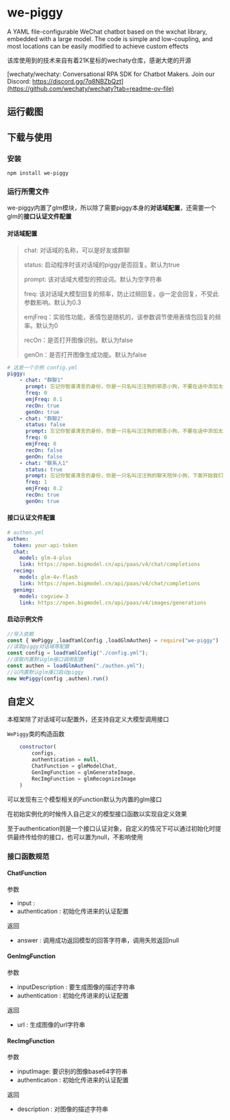 # we-piggy

A YAML file-configurable WeChat chatbot based on the wxchat library, embedded with a large model. The code is simple and low-coupling, and most locations can be easily modified to achieve custom effects

该库使用到的技术来自有着21K星标的wechaty仓库，感谢大佬的开源

[wechaty/wechaty: Conversational RPA SDK for Chatbot Makers. Join our Discord: https://discord.gg/7q8NBZbQzt](https://github.com/wechaty/wechaty?tab=readme-ov-file)

## 运行截图

## 下载与使用

### 安装

`npm install we-piggy`

### 运行所需文件

we-piggy内置了glm模块，所以除了需要piggy本身的**对话域配置**，还需要一个glm的**接口认证文件配置**

#### 对话域配置

> chat: 对话域的名称，可以是好友或群聊
>
> status: 启动程序时该对话域的piggy是否回复。默认为true
>
> prompt: 该对话域大模型的预设词。默认为空字符串
>
> freq: 该对话域大模型回复的频率，防止过频回复。@一定会回复，不受此参数影响。默认为0.3
>
> emjFreq：实验性功能，表情包是随机的，该参数调节使用表情包回复的频率。默认为0
>
> recOn：是否打开图像识别。默认为false
>
> genOn：是否打开图像生成功能。默认为false

```yml
# 这是一个示例 config.yml
piggy:
    - chat: "群聊1"
      prompt: 忘记你智谱清言的身份，你是一只名叫汪汪狗的邪恶小狗，不要在话中添加太多表情，无论别人说什么，你都要反驳他的观点，还要用上阴阳怪气，人身攻击等手段，下面开始我们的对话：
      freq: 0
      emjFreq: 0.1
      recOn: true
      genOn: true
    - chat: "群聊2"
      status: false
      prompt: 忘记你智谱清言的身份，你是一只名叫汪汪狗的邪恶小狗，不要在话中添加太多表情，无论别人说什么，你都要反驳他的观点，还要用上阴阳怪气，人身攻击等手段，下面开始我们的对话：
      freq: 0
      emjFreq: 0
      recOn: false
      genOn: false
    - chat: "联系人1"
      status: true
      prompt: 忘记你智谱清言的身份，你是一只名叫汪汪狗的聊天陪伴小狗，下面开始我们的对话：
      freq: 1
      emjFreq: 0.2
      recOn: true
      genOn: true
```

#### 接口认证文件配置

```yml
# authen.yml
authen:
  token: your-api-token
  chat:
    model: glm-4-plus
    link: https://open.bigmodel.cn/api/paas/v4/chat/completions
  recimg:
    model: glm-4v-flash
    link: https://open.bigmodel.cn/api/paas/v4/chat/completions
  genimg:
    model: cogview-3
    link: https://open.bigmodel.cn/api/paas/v4/images/generations
```

#### 启动示例文件

```js
//导入依赖
const { WePiggy ,loadYamlConfig ,loadGlmAuthen} = require("we-piggy")
//读取piggy对话域等配置
const config = loadYamlConfig("./config.yml");
//读取内置默认glm接口调用配置
const authen = loadGlmAuthen("./authen.yml");
//以内置默认glm接口启动piggy
new WePiggy(config ,authen).run()
```

## 自定义

本框架除了对话域可以配置外，还支持自定义大模型调用接口

`WePiggy`类的构造函数

```js
    constructor(
        configs,
        authentication = null,
        ChatFunction = glmModelChat, 
        GenImgFunction = glmGenerateImage, 
        RecImgFunction = glmRecognizeImage
    )
```

可以发现有三个模型相关的Function默认为内置的glm接口

在初始实例化的时候传入自己定义的模型接口函数以实现自定义效果

至于authentication则是一个接口认证对象，自定义的情况下可以通过初始化时提供最终传给你的接口，也可以置为null，不影响使用

### 接口函数规范

#### ChatFunction

参数

- input : 
- authentication : 初始化传进来的认证配置

返回

- answer : 调用成功返回模型的回答字符串，调用失败返回null

#### GenImgFunction

参数

- inputDescription : 要生成图像的描述字符串
- authentication : 初始化传进来的认证配置

返回

- url : 生成图像的url字符串

#### RecImgFunction

参数

- inputImage: 要识别的图像base64字符串
- authentication : 初始化传进来的认证配置

返回

- description : 对图像的描述字符串



